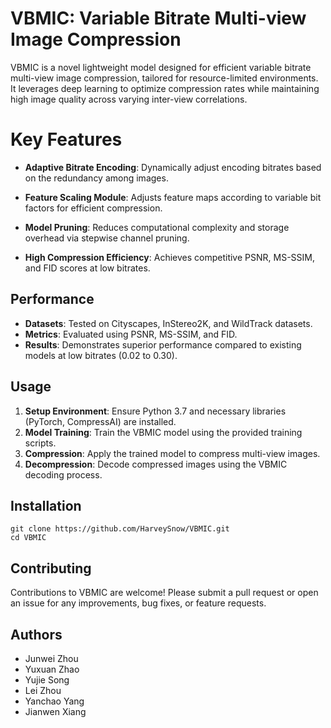 # VBMIC: Variable Bitrate Multi-view Image Compression

VBMIC is a novel lightweight model designed for efficient variable bitrate multi-view image compression, tailored for resource-limited environments. It leverages deep learning to optimize compression rates while maintaining high image quality across varying inter-view correlations.

# Key Features

- **Adaptive Bitrate Encoding**: Dynamically adjust encoding bitrates based on the redundancy among images.

- **Feature Scaling Module**: Adjusts feature maps according to variable bit factors for efficient compression.

- **Model Pruning**: Reduces computational complexity and storage overhead via stepwise channel pruning.

- **High Compression Efficiency**: Achieves competitive PSNR, MS-SSIM, and FID scores at low bitrates.

## Performance

- **Datasets**: Tested on Cityscapes, InStereo2K, and WildTrack datasets.
- **Metrics**: Evaluated using PSNR, MS-SSIM, and FID.
- **Results**: Demonstrates superior performance compared to existing models at low bitrates (0.02 to 0.30).

## Usage

1. **Setup Environment**: Ensure Python 3.7 and necessary libraries (PyTorch, CompressAI) are installed.
2. **Model Training**: Train the VBMIC model using the provided training scripts.
3. **Compression**: Apply the trained model to compress multi-view images.
4. **Decompression**: Decode compressed images using the VBMIC decoding process.

## Installation

```text
git clone https://github.com/HarveySnow/VBMIC.git
cd VBMIC
```

## Contributing

Contributions to VBMIC are welcome! Please submit a pull request or open an issue for any improvements, bug fixes, or feature requests.

## Authors

- Junwei Zhou
- Yuxuan Zhao
- Yujie Song
- Lei Zhou
- Yanchao Yang
- Jianwen Xiang
